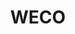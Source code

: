 ---
description: "An integrated marketing campaign, that announces WECO's impending Thanksgiving holiday menu drop."
layout: "weco"
resources:
  - src: "assets/bag-1.jpg"
    title: "Bag stuffer back"
  - src: "assets/bag-2.jpg"
    title: "Bag stuffer front"
  - src: "assets/cover.jpg"
    title: "Cover for WECO"
  - src: "assets/email.jpg"
    title: "Email content"
  - src: "assets/facebook-1.jpg"
    title: "Facebook post 1"
  - src: "assets/facebook-2.jpg"
    title: "Facebook post 2"
  - src: "assets/facebook-3.jpg"
    title: "Facebook post 3"
  - src: "assets/facebook-4.jpg"
    title: "Facebook post 4"
  - src: "assets/facebook-5.jpg"
    title: "Facebook post 5"
  - src: "assets/facebook-6.jpg"
    title: "Facebook post 6"
  - src: "assets/facebook-7.jpg"
    title: "Facebook post 7"
  - src: "assets/facebook-8.jpg"
    title: "Facebook post 8"
  - src: "assets/facebook-9.jpg"
    title: "Facebook post 9"
  - src: "assets/facebook-10.jpg"
    title: "Facebook post 10"
  - src: "assets/video-1/video-1-poster.jpg"
    title: "Video poster for WECO's Instagram reel"
title: "WECO"
weight: 10
---